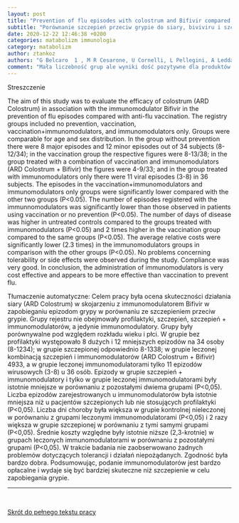 ```yaml
---
layout: post
title: "Prevention of flu episodes with colostrum and Bifivir compared with vaccination: an epidemiological, registry study"
subtitle: "Porównanie szczepień przeciw grypie do siary, biviviru i szczepień"
date: 2020-12-22 12:46:38 +0200
categories: matabolizm immunologia
category: matabolizm
author: ztankoz
authors: "G Belcaro  1 , M R Cesarone, U Cornelli, L Pellegini, A Ledda, M G Grossi, M Dugall, I Ruffini, F Fano, A Ricci, S Stuard, R Luzzi, M G Grossi, M Hosoi"
comment: "Mała liczebność grup ale wyniki dość pozytywne dla produktów bliższych naturze"
---
```


Streszczenie

The aim of this study was to evaluate the efficacy of colostrum (ARD Colostrum) in association with the immunomodulator Bifivir in the prevention of flu episodes compared with anti-flu vaccination. The registry groups included no prevention, vaccination, vaccination+immunomodulators, and immunomodulators only. Groups were comparable for age and sex distribution. In the group without prevention there were 8 major episodes and 12 minor episodes out of 34 subjects (8-12/34); in the vaccination group the respective figures were 8-13/38; in the group treated with a combination of vaccination and immunomodulators (ARD Colostrum + Bifivir) the figures were 4-9/33; and in the group treated with immunomodulators only there were 11 viral episodes (3-8) in 36 subjects. The episodes in the vaccination+immunomodulators and immunomodulators only groups were significantly lower compared with the other two groups (P<0.05). The number of episodes registered with the immunnomodulators was significantly lower than those observed in patients using vaccination or no prevention (P<0.05). The number of days of disease was higher in untreated controls compared to the groups treated with immunomodulators (P<0.05) and 2 times higher in the vaccination group compared to the same groups (P<0.05). The average relative costs were significantly lower (2.3 times) in the immunomodulators groups in comparison with the other groups (P<0.05). No problems concerning tolerability or side effects were observed during the study. Compliance was very good. In conclusion, the administration of immunomodulators is very cost effective and appears to be more effective than vaccination to prevent flu.

Tłumaczenie automatyczne:
Celem pracy była ocena skuteczności działania siary (ARD Colostrum) w skojarzeniu z immunomodulatorem Bifivir w zapobieganiu epizodom grypy w porównaniu ze szczepieniem przeciw grypie. Grupy rejestru nie obejmowały profilaktyki, szczepień, szczepień + immunomodulatorów, a jedynie immunomodulatory. Grupy były porównywalne pod względem rozkładu wieku i płci. W grupie bez profilaktyki występowało 8 dużych i 12 mniejszych epizodów na 34 osoby (8-1234); w grupie szczepionej odpowiednio 8-1338; w grupie leczonej kombinacją szczepień i immunomodulatorów (ARD Colostrum + Bifivir) 4933, a w grupie leczonej immunomodulatorami tylko 11 epizodów wirusowych (3-8) u 36 osób. Epizody w grupie szczepień + immunomodulatory i tylko w grupie leczonej immunomodulatorami były istotnie mniejsze w porównaniu z pozostałymi dwiema grupami (P<0,05). Liczba epizodów zarejestrowanych u immunomodulatorów była istotnie mniejsza niż u pacjentów szczepionych lub nie stosujących profilaktyki (P<0,05). Liczba dni choroby była większa w grupie kontrolnej nieleczonej w porównaniu z grupami leczonymi immunomodulatorami (P<0,05) i 2 razy większa w grupie szczepionej w porównaniu z tymi samymi grupami (P<0,05). Średnie koszty względne były istotnie niższe (2,3-krotnie) w grupach leczonych immunomodulatorami w porównaniu z pozostałymi grupami (P<0,05). W trakcie badania nie zaobserwowano żadnych problemów dotyczących tolerancji i działań niepożądanych. Zgodność była bardzo dobra. Podsumowując, podanie immunomodulatorów jest bardzo opłacalne i wydaje się być bardziej skuteczne niż szczepienie w celu zapobiegania grypie.

<hr>
<br>

[Skrót do pełnego tekstu pracy](https://pubmed.ncbi.nlm.nih.gov/21183886/)
